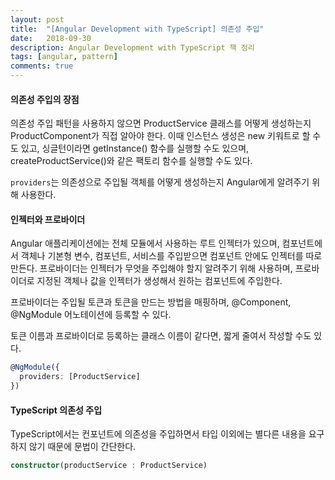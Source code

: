 ```yaml
---
layout: post
title:  "[Angular Development with TypeScript] 의존성 주입"
date:   2018-09-30
description: Angular Development with TypeScript 책 정리
tags: [angular, pattern]
comments: true
---
```

#### 의존성 주입의 장점
의존성 주입 패턴을 사용하지 않으면 ProductService 클래스를 어떻게 생성하는지
ProductComponent가 직접 알아야 한다. 이때 인스턴스 생성은 new 키워트로 할 수도 있고,
싱글턴이라면 getInstance() 함수를 실행할 수도 있으며, createProductService()와 같은 팩토리 함수를 실행할 수도 있다.

`providers`는 의존성으로 주입될 객체를 어떻게 생성하는지 Angular에게 알려주기 위해 사용한다.

#### 인젝터와 프로바이더
Angular 애플리케이션에는 전체 모듈에서 사용하는 루트 인젝터가 있으며, 컴포넌트에서 객체나 기본형 변수, 컴포넌트, 서비스를 주입받으면 컴포넌트 안에도
인젝터를 따로 만든다. 프로바이더는 인젝터가 무엇을 주입해야 할지 알려주기 위해 사용하며, 프로바이더로 지정된 객체나 값을 인젝터가 생성해서
원하는 컴포넌트에 주입한다.

프로바이더는 주입될 토큰과 토큰을 만드는 방법을 매핑하며, @Component, @NgModule 어노테이션에 등록할 수 있다.

토큰 이름과 프로바이더로 등록하는 클래스 이름이 같다면, 짧게 줄여서 작성할 수도 있다.
```ts
@NgModule({
  providers: [ProductService]
})
```

#### TypeScript 의존성 주입
TypeScript에서는 컨포넌트에 의존성을 주입하면서 타입 이외에는 별다른 내용을 요구하지 않기 때문에 문법이 간단한다.
```ts
constructor(productService : ProductService)
```
